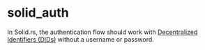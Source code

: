 # solid_auth

In Solid.rs, the authentication flow should work with [Decentralized Identifiers (DIDs)](https://www.w3.org/TR/did-core/) without a username or password. 

